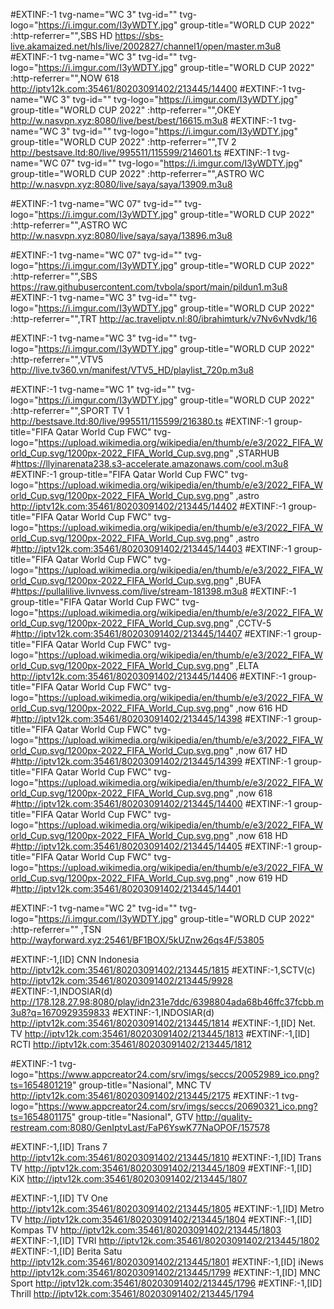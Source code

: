 #EXTINF:-1  tvg-name="WC 3" tvg-id="" tvg-logo="https://i.imgur.com/I3yWDTY.jpg" group-title="WORLD CUP 2022" :http-referrer="",SBS HD
https://sbs-live.akamaized.net/hls/live/2002827/channel1/open/master.m3u8
#EXTINF:-1  tvg-name="WC 3" tvg-id="" tvg-logo="https://i.imgur.com/I3yWDTY.jpg" group-title="WORLD CUP 2022" :http-referrer="",NOW 618
http://iptv12k.com:35461/80203091402/213445/14400
#EXTINF:-1  tvg-name="WC 3" tvg-id="" tvg-logo="https://i.imgur.com/I3yWDTY.jpg" group-title="WORLD CUP 2022" :http-referrer="",OKEY
http://w.nasvpn.xyz:8080/live/best/best/16615.m3u8
#EXTINF:-1  tvg-name="WC 3" tvg-id="" tvg-logo="https://i.imgur.com/I3yWDTY.jpg" group-title="WORLD CUP 2022" :http-referrer="",TV 2
http://bestsave.ltd:80/live/995511/115599/214601.ts
#EXTINF:-1  tvg-name="WC 07" tvg-id="" tvg-logo="https://i.imgur.com/I3yWDTY.jpg" group-title="WORLD CUP 2022" :http-referrer="",ASTRO WC
http://w.nasvpn.xyz:8080/live/saya/saya/13909.m3u8

#EXTINF:-1  tvg-name="WC 07" tvg-id="" tvg-logo="https://i.imgur.com/I3yWDTY.jpg" group-title="WORLD CUP 2022" :http-referrer="",ASTRO WC
http://w.nasvpn.xyz:8080/live/saya/saya/13896.m3u8

#EXTINF:-1  tvg-name="WC 07" tvg-id="" tvg-logo="https://i.imgur.com/I3yWDTY.jpg" group-title="WORLD CUP 2022" :http-referrer="",SBS
https://raw.githubusercontent.com/tvbola/sport/main/pildun1.m3u8
#EXTINF:-1  tvg-name="WC 3" tvg-id="" tvg-logo="https://i.imgur.com/I3yWDTY.jpg" group-title="WORLD CUP 2022" :http-referrer="",TRT
http://ac.traveliptv.nl:80/ibrahimturk/v7Nv6vNvdk/16

#EXTINF:-1  tvg-name="WC 3" tvg-id="" tvg-logo="https://i.imgur.com/I3yWDTY.jpg" group-title="WORLD CUP 2022" :http-referrer="",VTV5
http://live.tv360.vn/manifest/VTV5_HD/playlist_720p.m3u8

#EXTINF:-1  tvg-name="WC 1" tvg-id="" tvg-logo="https://i.imgur.com/I3yWDTY.jpg" group-title="WORLD CUP 2022" :http-referrer="",SPORT TV 1
http://bestsave.ltd:80/live/995511/115599/216380.ts
#EXTINF:-1 group-title="FIFA Qatar World Cup FWC" tvg-logo="https://upload.wikimedia.org/wikipedia/en/thumb/e/e3/2022_FIFA_World_Cup.svg/1200px-2022_FIFA_World_Cup.svg.png" ,STARHUB
#https://llyinarenata238.s3-accelerate.amazonaws.com/cool.m3u8
#EXTINF:-1 group-title="FIFA Qatar World Cup FWC" tvg-logo="https://upload.wikimedia.org/wikipedia/en/thumb/e/e3/2022_FIFA_World_Cup.svg/1200px-2022_FIFA_World_Cup.svg.png" ,astro
http://iptv12k.com:35461/80203091402/213445/14402
#EXTINF:-1 group-title="FIFA Qatar World Cup FWC" tvg-logo="https://upload.wikimedia.org/wikipedia/en/thumb/e/e3/2022_FIFA_World_Cup.svg/1200px-2022_FIFA_World_Cup.svg.png" ,astro
#http://iptv12k.com:35461/80203091402/213445/14403
#EXTINF:-1 group-title="FIFA Qatar World Cup FWC" tvg-logo="https://upload.wikimedia.org/wikipedia/en/thumb/e/e3/2022_FIFA_World_Cup.svg/1200px-2022_FIFA_World_Cup.svg.png" ,BUFA
#https://pullalilive.livnvess.com/live/stream-181398.m3u8
#EXTINF:-1 group-title="FIFA Qatar World Cup FWC" tvg-logo="https://upload.wikimedia.org/wikipedia/en/thumb/e/e3/2022_FIFA_World_Cup.svg/1200px-2022_FIFA_World_Cup.svg.png" ,CCTV-5
#http://iptv12k.com:35461/80203091402/213445/14407
#EXTINF:-1 group-title="FIFA Qatar World Cup FWC" tvg-logo="https://upload.wikimedia.org/wikipedia/en/thumb/e/e3/2022_FIFA_World_Cup.svg/1200px-2022_FIFA_World_Cup.svg.png" ,ELTA 
http://iptv12k.com:35461/80203091402/213445/14406
#EXTINF:-1 group-title="FIFA Qatar World Cup FWC" tvg-logo="https://upload.wikimedia.org/wikipedia/en/thumb/e/e3/2022_FIFA_World_Cup.svg/1200px-2022_FIFA_World_Cup.svg.png" ,now 616 HD
#http://iptv12k.com:35461/80203091402/213445/14398
#EXTINF:-1 group-title="FIFA Qatar World Cup FWC" tvg-logo="https://upload.wikimedia.org/wikipedia/en/thumb/e/e3/2022_FIFA_World_Cup.svg/1200px-2022_FIFA_World_Cup.svg.png" ,now 617 HD
#http://iptv12k.com:35461/80203091402/213445/14399
#EXTINF:-1 group-title="FIFA Qatar World Cup FWC" tvg-logo="https://upload.wikimedia.org/wikipedia/en/thumb/e/e3/2022_FIFA_World_Cup.svg/1200px-2022_FIFA_World_Cup.svg.png" ,now 618
#http://iptv12k.com:35461/80203091402/213445/14400
#EXTINF:-1 group-title="FIFA Qatar World Cup FWC" tvg-logo="https://upload.wikimedia.org/wikipedia/en/thumb/e/e3/2022_FIFA_World_Cup.svg/1200px-2022_FIFA_World_Cup.svg.png" ,now 618 HD
#http://iptv12k.com:35461/80203091402/213445/14405
#EXTINF:-1 group-title="FIFA Qatar World Cup FWC" tvg-logo="https://upload.wikimedia.org/wikipedia/en/thumb/e/e3/2022_FIFA_World_Cup.svg/1200px-2022_FIFA_World_Cup.svg.png" ,now 619 HD
#http://iptv12k.com:35461/80203091402/213445/14401

#EXTINF:-1  tvg-name="WC 2" tvg-id="" tvg-logo="https://i.imgur.com/I3yWDTY.jpg" group-title="WORLD CUP 2022" :http-referrer="" ,TSN
http://wayforward.xyz:25461/BF1BOX/5kUZnw26qs4F/53805


#EXTINF:-1,[ID] CNN Indonesia
http://iptv12k.com:35461/80203091402/213445/1815
#EXTINF:-1,SCTV(c)
http://iptv12k.com:35461/80203091402/213445/9928
#EXTINF:-1,INDOSIAR(d)
http://178.128.27.98:8080/play/idn231e7ddc/6398804ada68b46ffc37fcbb.m3u8?q=1670929359833
#EXTINF:-1,INDOSIAR(d)
http://iptv12k.com:35461/80203091402/213445/1814
#EXTINF:-1,[ID] Net. TV
http://iptv12k.com:35461/80203091402/213445/1813
#EXTINF:-1,[ID] RCTI
http://iptv12k.com:35461/80203091402/213445/1812

#EXTINF:-1 tvg-logo="https://www.appcreator24.com/srv/imgs/seccs/20052989_ico.png?ts=1654801219" group-title="Nasional", MNC TV
http://iptv12k.com:35461/80203091402/213445/2175
#EXTINF:-1 tvg-logo="https://www.appcreator24.com/srv/imgs/seccs/20690321_ico.png?ts=1654801175" group-title="Nasional", GTV
http://quality-restream.com:8080/GenIptvLast/FaP6YswK77NaOPOF/157578

#EXTINF:-1,[ID] Trans 7
http://iptv12k.com:35461/80203091402/213445/1810
#EXTINF:-1,[ID] Trans TV
http://iptv12k.com:35461/80203091402/213445/1809
#EXTINF:-1,[ID] KiX
http://iptv12k.com:35461/80203091402/213445/1807

#EXTINF:-1,[ID] TV One
http://iptv12k.com:35461/80203091402/213445/1805
#EXTINF:-1,[ID] Metro TV
http://iptv12k.com:35461/80203091402/213445/1804
#EXTINF:-1,[ID] Kompas TV
http://iptv12k.com:35461/80203091402/213445/1803
#EXTINF:-1,[ID] TVRI
http://iptv12k.com:35461/80203091402/213445/1802
#EXTINF:-1,[ID] Berita Satu
http://iptv12k.com:35461/80203091402/213445/1801
#EXTINF:-1,[ID] iNews
http://iptv12k.com:35461/80203091402/213445/1799
#EXTINF:-1,[ID] MNC Sport
http://iptv12k.com:35461/80203091402/213445/1796
#EXTINF:-1,[ID] Thrill
http://iptv12k.com:35461/80203091402/213445/1794
